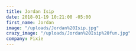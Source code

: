 ```yaml
---
title: Jordan Isip
date: 2018-01-19 10:21:00 -05:00
first_name: Jordan
image: "/uploads/Jordan%20Isip.jpg"
crazy_image: "/uploads/Jordan%20Isip%20fun.jpg"
company: Fixie
---
```


